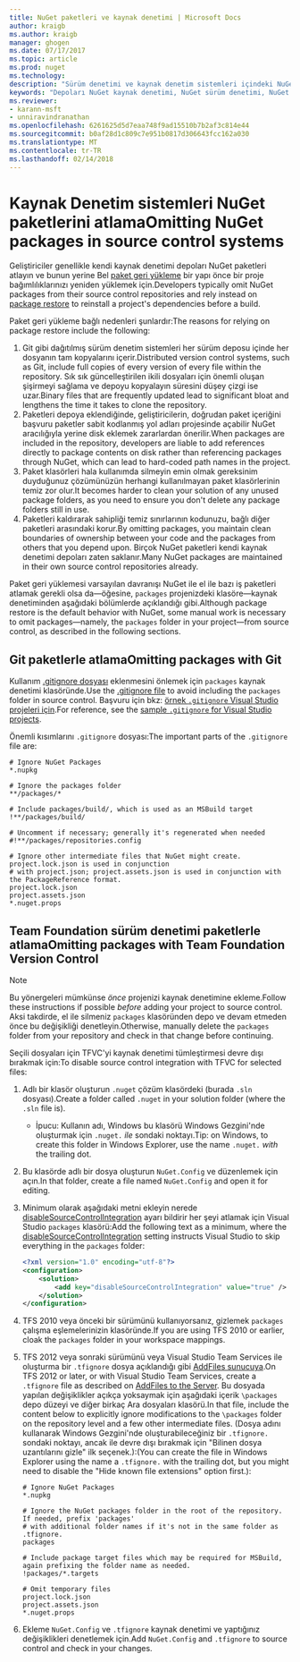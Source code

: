 ```yaml
---
title: NuGet paketleri ve kaynak denetimi | Microsoft Docs
author: kraigb
ms.author: kraigb
manager: ghogen
ms.date: 07/17/2017
ms.topic: article
ms.prod: nuget
ms.technology: 
description: "Sürüm denetimi ve kaynak denetim sistemleri içindeki NuGet paketleri kabul etme ve git ve TFVC'yi paketlerle atlayın durumları."
keywords: "Depoları NuGet kaynak denetimi, NuGet sürüm denetimi, NuGet ve git, NuGet ve TFS, NuGet ve TFVC'yi, atlama paketleri, kaynak denetimi depoları, sürüm denetimi"
ms.reviewer:
- karann-msft
- unniravindranathan
ms.openlocfilehash: 6261625d5d7eaa748f9ad15510b7b2af3c814e44
ms.sourcegitcommit: b0af28d1c809c7e951b0817d306643fcc162a030
ms.translationtype: MT
ms.contentlocale: tr-TR
ms.lasthandoff: 02/14/2018
---
```

# <a name="omitting-nuget-packages-in-source-control-systems"></a><span data-ttu-id="bfa6d-104">Kaynak Denetim sistemleri NuGet paketlerini atlama</span><span class="sxs-lookup"><span data-stu-id="bfa6d-104">Omitting NuGet packages in source control systems</span></span>

<span data-ttu-id="bfa6d-105">Geliştiriciler genellikle kendi kaynak denetimi depoları NuGet paketleri atlayın ve bunun yerine Bel [paket geri yükleme](../consume-packages/package-restore.md) bir yapı önce bir proje bağımlılıklarınızı yeniden yüklemek için.</span><span class="sxs-lookup"><span data-stu-id="bfa6d-105">Developers typically omit NuGet packages from their source control repositories and rely instead on [package restore](../consume-packages/package-restore.md) to reinstall a project's dependencies before a build.</span></span>

<span data-ttu-id="bfa6d-106">Paket geri yükleme bağlı nedenleri şunlardır:</span><span class="sxs-lookup"><span data-stu-id="bfa6d-106">The reasons for relying on package restore include the following:</span></span>

1. <span data-ttu-id="bfa6d-107">Git gibi dağıtılmış sürüm denetim sistemleri her sürüm deposu içinde her dosyanın tam kopyalarını içerir.</span><span class="sxs-lookup"><span data-stu-id="bfa6d-107">Distributed version control systems, such as Git, include full copies of every version of every file within the repository.</span></span> <span data-ttu-id="bfa6d-108">Sık sık güncelleştirilen ikili dosyaları için önemli oluşan şişirmeyi sağlama ve depoyu kopyalayın süresini düşey çizgi ise uzar.</span><span class="sxs-lookup"><span data-stu-id="bfa6d-108">Binary files that are frequently updated lead to significant bloat and lengthens the time it takes to clone the repository.</span></span>
1. <span data-ttu-id="bfa6d-109">Paketleri depoya eklendiğinde, geliştiricilerin, doğrudan paket içeriğini başvuru paketler sabit kodlanmış yol adları projesinde açabilir NuGet aracılığıyla yerine disk eklemek zararlardan önerilir.</span><span class="sxs-lookup"><span data-stu-id="bfa6d-109">When packages are included in the repository, developers are liable to add references directly to package contents on disk rather than referencing packages through NuGet, which can lead to hard-coded path names in the project.</span></span>
1. <span data-ttu-id="bfa6d-110">Paket klasörleri hala kullanımda silmeyin emin olmak gereksinim duyduğunuz çözümünüzün herhangi kullanılmayan paket klasörlerinin temiz zor olur.</span><span class="sxs-lookup"><span data-stu-id="bfa6d-110">It becomes harder to clean your solution of any unused package folders, as you need to ensure you don't delete any package folders still in use.</span></span>
1. <span data-ttu-id="bfa6d-111">Paketleri kaldırarak sahipliği temiz sınırlarının kodunuzu, bağlı diğer paketleri arasındaki korur.</span><span class="sxs-lookup"><span data-stu-id="bfa6d-111">By omitting packages, you maintain clean boundaries of ownership between your code and the packages from others that you depend upon.</span></span> <span data-ttu-id="bfa6d-112">Birçok NuGet paketleri kendi kaynak denetimi depoları zaten saklanır.</span><span class="sxs-lookup"><span data-stu-id="bfa6d-112">Many NuGet packages are maintained in their own source control repositories already.</span></span>

<span data-ttu-id="bfa6d-113">Paket geri yüklemesi varsayılan davranışı NuGet ile el ile bazı iş paketleri atlamak gerekli olsa da&mdash;öğesine, `packages` projenizdeki klasöre&mdash;kaynak denetiminden aşağıdaki bölümlerde açıklandığı gibi.</span><span class="sxs-lookup"><span data-stu-id="bfa6d-113">Although package restore is the default behavior with NuGet, some manual work is necessary to omit packages&mdash;namely, the `packages` folder in your project&mdash;from source control, as described in the following sections.</span></span>

## <a name="omitting-packages-with-git"></a><span data-ttu-id="bfa6d-114">Git paketlerle atlama</span><span class="sxs-lookup"><span data-stu-id="bfa6d-114">Omitting packages with Git</span></span>

<span data-ttu-id="bfa6d-115">Kullanım [.gitignore dosyası](https://git-scm.com/docs/gitignore) eklenmesini önlemek için `packages` kaynak denetimi klasöründe.</span><span class="sxs-lookup"><span data-stu-id="bfa6d-115">Use the [.gitignore file](https://git-scm.com/docs/gitignore) to avoid including the `packages` folder in source control.</span></span> <span data-ttu-id="bfa6d-116">Başvuru için bkz: [örnek `.gitignore` Visual Studio projeleri için](https://github.com/github/gitignore/blob/master/VisualStudio.gitignore).</span><span class="sxs-lookup"><span data-stu-id="bfa6d-116">For reference, see the [sample `.gitignore` for Visual Studio projects](https://github.com/github/gitignore/blob/master/VisualStudio.gitignore).</span></span>

<span data-ttu-id="bfa6d-117">Önemli kısımlarını `.gitignore` dosyası:</span><span class="sxs-lookup"><span data-stu-id="bfa6d-117">The important parts of the `.gitignore` file are:</span></span>

```gitignore
# Ignore NuGet Packages
*.nupkg

# Ignore the packages folder
**/packages/*

# Include packages/build/, which is used as an MSBuild target
!**/packages/build/

# Uncomment if necessary; generally it's regenerated when needed
#!**/packages/repositories.config

# Ignore other intermediate files that NuGet might create. project.lock.json is used in conjunction
# with project.json; project.assets.json is used in conjunction with the PackageReference format.
project.lock.json
project.assets.json
*.nuget.props
```

## <a name="omitting-packages-with-team-foundation-version-control"></a><span data-ttu-id="bfa6d-118">Team Foundation sürüm denetimi paketlerle atlama</span><span class="sxs-lookup"><span data-stu-id="bfa6d-118">Omitting packages with Team Foundation Version Control</span></span>

> [!Note]
> <span data-ttu-id="bfa6d-119">Bu yönergeleri mümkünse *önce* projenizi kaynak denetimine ekleme.</span><span class="sxs-lookup"><span data-stu-id="bfa6d-119">Follow these instructions if possible *before* adding your project to source control.</span></span> <span data-ttu-id="bfa6d-120">Aksi takdirde, el ile silmeniz `packages` klasöründen depo ve devam etmeden önce bu değişikliği denetleyin.</span><span class="sxs-lookup"><span data-stu-id="bfa6d-120">Otherwise, manually delete the `packages` folder from your repository and check in that change before continuing.</span></span>

<span data-ttu-id="bfa6d-121">Seçili dosyaları için TFVC'yi kaynak denetimi tümleştirmesi devre dışı bırakmak için:</span><span class="sxs-lookup"><span data-stu-id="bfa6d-121">To disable source control integration with TFVC for selected files:</span></span>

1. <span data-ttu-id="bfa6d-122">Adlı bir klasör oluşturun `.nuget` çözüm klasördeki (burada `.sln` dosyası).</span><span class="sxs-lookup"><span data-stu-id="bfa6d-122">Create a folder called `.nuget` in your solution folder (where the `.sln` file is).</span></span>
    - <span data-ttu-id="bfa6d-123">İpucu: Kullanın adı, Windows bu klasörü Windows Gezgini'nde oluşturmak için `.nuget.` *ile* sondaki noktayı.</span><span class="sxs-lookup"><span data-stu-id="bfa6d-123">Tip: on Windows, to create this folder in Windows Explorer, use the name `.nuget.` *with* the trailing dot.</span></span>

1. <span data-ttu-id="bfa6d-124">Bu klasörde adlı bir dosya oluşturun `NuGet.Config` ve düzenlemek için açın.</span><span class="sxs-lookup"><span data-stu-id="bfa6d-124">In that folder, create a file named `NuGet.Config` and open it for editing.</span></span>

1. <span data-ttu-id="bfa6d-125">Minimum olarak aşağıdaki metni ekleyin nerede [disableSourceControlIntegration](../reference/nuget-config-file.md#solution-section) ayarı bildirir her şeyi atlamak için Visual Studio `packages` klasörü:</span><span class="sxs-lookup"><span data-stu-id="bfa6d-125">Add the following text as a minimum, where the [disableSourceControlIntegration](../reference/nuget-config-file.md#solution-section) setting instructs Visual Studio to skip everything in the `packages` folder:</span></span>

   ```xml
   <?xml version="1.0" encoding="utf-8"?>
   <configuration>
       <solution>
           <add key="disableSourceControlIntegration" value="true" />
       </solution>
   </configuration>
   ```

1. <span data-ttu-id="bfa6d-126">TFS 2010 veya önceki bir sürümünü kullanıyorsanız, gizlemek `packages` çalışma eşlemelerinizin klasöründe.</span><span class="sxs-lookup"><span data-stu-id="bfa6d-126">If you are using TFS 2010 or earlier, cloak the `packages` folder in your workspace mappings.</span></span>

1. <span data-ttu-id="bfa6d-127">TFS 2012 veya sonraki sürümünü veya Visual Studio Team Services ile oluşturma bir `.tfignore` dosya açıklandığı gibi [AddFiles sunucuya](https://www.visualstudio.com/en-us/docs/tfvc/add-files-server#tfignore).</span><span class="sxs-lookup"><span data-stu-id="bfa6d-127">On TFS 2012 or later, or with Visual Studio Team Services, create a `.tfignore` file as described on [AddFiles to the Server](https://www.visualstudio.com/en-us/docs/tfvc/add-files-server#tfignore).</span></span> <span data-ttu-id="bfa6d-128">Bu dosyada yapılan değişiklikler açıkça yoksaymak için aşağıdaki içerik `\packages` depo düzeyi ve diğer birkaç Ara dosyaları klasörü.</span><span class="sxs-lookup"><span data-stu-id="bfa6d-128">In that file, include the content below to explicitly ignore modifications to the `\packages` folder on the repository level and a few other intermediate files.</span></span> <span data-ttu-id="bfa6d-129">(Dosya adını kullanarak Windows Gezgini'nde oluşturabileceğiniz bir `.tfignore.` sondaki noktayı, ancak ile devre dışı bırakmak için "Bilinen dosya uzantılarını gizle" ilk seçenek.):</span><span class="sxs-lookup"><span data-stu-id="bfa6d-129">(You can create the file in Windows Explorer using the name a `.tfignore.` with the trailing dot, but you might need to disable the "Hide known file extensions" option first.):</span></span>

   ```cli
   # Ignore NuGet Packages
   *.nupkg

   # Ignore the NuGet packages folder in the root of the repository. If needed, prefix 'packages'
   # with additional folder names if it's not in the same folder as .tfignore.   
   packages

   # Include package target files which may be required for MSBuild, again prefixing the folder name as needed.
   !packages/*.targets

   # Omit temporary files
   project.lock.json
   project.assets.json
   *.nuget.props
   ```

1. <span data-ttu-id="bfa6d-130">Ekleme `NuGet.Config` ve `.tfignore` kaynak denetimi ve yaptığınız değişiklikleri denetlemek için.</span><span class="sxs-lookup"><span data-stu-id="bfa6d-130">Add `NuGet.Config` and `.tfignore` to source control and check in your changes.</span></span>
